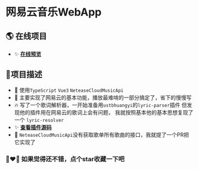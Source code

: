 # 网易云音乐WebApp

## 🌎 在线项目
- ✨ [**在线预览**](https://snowingfox.github.io/music)

## 🎅项目描述
- 🤖 使用`TypeScript` `Vue3` `NeteaseCloudMusicApi`
- 🎄 主要实现了网易云的基本功能，播放最难啃的一部分搞定了，省下的慢慢写
- 🔥 写了一个歌词解析器，一开始准备用`ustbhuangyi`的`lyric-parser`插件
但发现他的插件用在网易云的歌词上会有问题，
我就按照基本他的基本思想复现了一个 `lyric-resolver`
- ✨ [**查看插件源码**](https://www.github.com/snowingfox/lyricparser)
- 🎁 `NeteaseCloudMusicApi`没有获取歌单所有歌曲的接口，我就提了一个PR把它实现了

### 🎁❤🎄 如果觉得还不错，点个star收藏一下吧